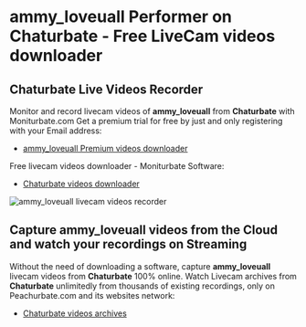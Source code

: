 # ammy_loveuall Performer on Chaturbate - Free LiveCam videos downloader

## Chaturbate Live Videos Recorder

Monitor and record livecam videos of **ammy_loveuall** from **Chaturbate** with Moniturbate.com
Get a premium trial for free by just and only registering with your Email address:
* [ammy_loveuall Premium videos downloader](https://moniturbate.com/request-demo-licence-key.html)

Free livecam videos downloader - Moniturbate Software:
* [Chaturbate videos downloader](https://moniturbate.com/moniturbate-download-software.html)

![ammy_loveuall livecam videos recorder](https://peachurnet.com/templates/moniturbate-software.png)


## Capture ammy_loveuall videos from the Cloud and watch your recordings on Streaming

Without the need of downloading a software, capture **ammy_loveuall** livecam videos from **Chaturbate** 100% online.
Watch Livecam archives from **Chaturbate** unlimitedly from thousands of existing recordings, only on Peachurbate.com and its websites network:
* [Chaturbate videos archives](https://peachurnet.com/)
